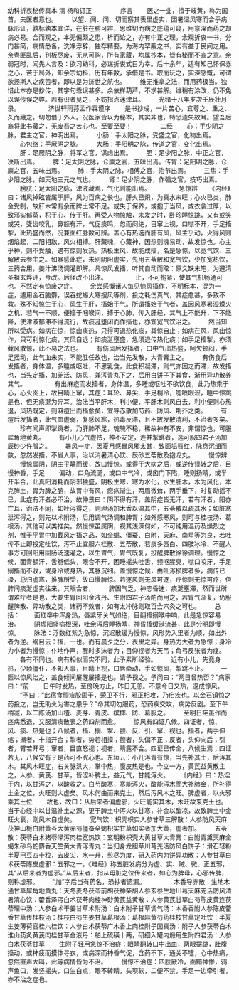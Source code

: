 <!-- { "loadSidebar": true } -->
幼科折衷秘传真本 清 杨和订正
　　
　　序言
　　医之一业，擅于岐黄，称为国首。夫医者意也。
　　以望、闻、问、切而察其表里虚实，因暑湿风寒而合乎病脉形证，孰标孰本宜详，在脏在腑可辨，思维切而病之底蕴可窥，用意深而药之却病必易。合而观之，本无偏颇之患，析而论之，亦有中正之理。余观折衷一书，分门甚简，病情悉备，洗净浮辞，独存精要，为海内罕觏之书，实有益于民间之用。奈粤匪乱后，刊板尽废，无从可购，所有家藏，均属抄本，皆有秘而不宣之意。余弱冠时，闻先人言及：欲习幼科，必谋折衷式目为幸。后十余年，适有知己怀保赤之心，苦于局外，知余宗幼科，历有年数，承借是书。取而玩之，实深感慨，可谓欲拯斯人之疾苦者，即以是为济世之航也。
　　维无推拿之法，而用药极当。独惜此本亦是抄传，其字句乖误甚多。余依样葫芦，不求甚解。维稍有涂改，仍不免以误传误之弊。若有识者见之，不妨指点迷津耳。
　　光绪十八年岁次壬辰壮月录。
　　 
　　济世轩雨荪孟作霖谨序
　　是书抄成，一片苦心，宜尊之、重之、久而藏之，切勿借于外人。况医家皆以为秘本，其实非也，特恐遗失故耳。望吾后裔将此书藏之，无废吾之苦心也。至要至要！
　　 
　　二经
　　心：手少阴之脉，君主之官，神明出焉。
　　小肠：手太阳之脉，受盛之官，化物出焉。
　　心包络：手厥阴之脉。
　　大肠：手阳明之脉，传道之官，变化出焉。
　　肝：足厥阴之脉，将军之官，谋虑出焉。
　　胆：足少阳之脉，中正之官，决断出焉。
　　脾：足太阴之脉，仓廪之官，五味出焉。传胃：足阳明之脉，仓廪之官，五味出焉。
　　肺：手太阴之脉，相傅之官，治节出焉。
　　三焦：手少阳之脉，如天地三元之气也。
　　肾：足少阴之脉，作强之官，技巧出焉。
　　膀胱：足太阳之脉，津液藏焉，气化则能出焉。
　　 
　　急惊辨
　　《内经》曰：诸风掉眩皆属于肝，风为百病之长也。肝火已炽，为真水未旺；心火已炎，肺金受制，故肝木常有余而脾土常不足。或失于保养，或抱于当风，或衣衾过厚，以致邪实郁蒸，积于心、传于肝。再受人物惊触，未发之时，卧珍睡惊跳，又有或笑或哭，﨎齿咬乳，鼻额有汗，气促痰鸣，忽而闷绝，目窜上视，口噤不开，手足搐掣，此热盛而然，况兼面红脉数可辨。盖心有热选而肝有风，风主乎动，火得风则烟焰起，二阳相敌，风火相搏。肝藏魂，心藏神，因热则魂易动，故发惊也。心主乎神，则不受触，遇有惊则发热。热极生风，故能成搐，名是急惊，以宽气饮、三解散去参主之。如暴感此症，未别阴阳虚实，先用五苓散和宽气饮，少加宽热饮，三药合用，姜汁沸汤调灌即解。凡惊风发搐，听其自动而眩：原文缺末笔，为避清圣祖玄烨讳，今改。后径改不出注。
　　 
　　止，不可抱紧，使其气机畅通可也。不然定有惊废之症。
　　余尝感慨诸人每见惊风搐作，不明标本，混为一症，遽用金石脑麝，误吞蛇蝎大寒搜风等剂，投之耗伤真气，其症愈甚，多致不救。殊不知惊生于心，风生于肝，搐始于气。所谓搐始于气者，盖因风寒暑湿燥火之机，若气一不顺，便搐于咽喉间，搏于心肺，传入肝经，其气上不能升，下不能降，使津液郁滞不得流行，故痰涎壅闭而作搐也，亦宜宽气饮治之。
　　然当知所以受病。如病在惊，惊由痰热，只得可退热化痰，其惊自止；如病在风，风由惊作，只可利惊化痰，其风自退；如痰涎壅盛，急须退传热化痰；如手足搐掣，亦须截风散惊，此不易之法也。
　　有伤风后发搐者，口中气出热盛，呵欠顿闷，手足摇动，此气血未实，不能胜任故也，治当先发散，大青膏主之。
　　有伤食后发搐者，身体温，多睡或呕吐，不思乳食，此食积凝滞，则气亦因之而滞，故发搐也，当先定搐，加羌活、防风，兼泻青丸下之，后用白饼子下其食，渐用异功散养其气。
　　 
　　有出麻痘而发搐者，身体温，多睡或呕吐不欲饮食，此乃热乘于心，心火炎上，故目睛上窜，其症：耳轮、鼻尖、手足稍冷，嚏喷眼涩，睡中惊跳是也，但无痰涎为异耳。治法当平肝木，利小便，平肝木则风自去，利小便则心热退，风热既定，则麻痘出而搐愈矣，宜导赤散加芍药、防风、荆芥之类。
　　有痘后发搐者，此气血虚弱，复感风寒，热毒反滞，且不敢发散清利，不治者多矣。
　　珍有闻声即掣跳者，乃肝肺不足，魂魄不稳，稀故神有不安，非谓惊也，可服犀角地黄丸。
　　有小儿心气虚怯，神不安定，连并掣跳者，选可服四君子汤加辰砂少许服之。
　　暑风一症，因夏月感冒风邪太甚，致面垢唇红，脉息沉细而数，忽然发搐，不省人事，治以消暑清心饮、辰砂五苓散及抱龙丸。
　　慢惊辨
　　慢惊属阴，阴主乎静而缓，故曰慢惊。或得于大病之后，或逆传误转之后，目慢神昏，手足 
　　偏动，口角流涎，或口中气冷，或囟门下陷，睡则扬睛，或半开半合，此真阳消耗而阴邪独盛，阴极生寒，寒为水化，水生肝木，木为风化，本克脾土，胃为脾之腑，故胃中有风，瘛疭渐生，两眉微耸，两手垂下，时复动摇不已，此症有汗者必不治，故仲景曰：阴不得有汗，盖阴症皆无汗，若有汗者，阳亦亡耳，治法不同，如吐泻得之，则理汤加木香以温其中，五苓散以疏其水；如脏寒泄泻得之，则先以术附汤，后用调气汤调和脾胃；如外感寒风，则可与桂枝汤、葛根汤，其他可以类推矣。然慢惊虽属阴，视其浅深何如，不可纯用温药及燥烈之剂，惟于平胃中加截风定搐之品，如全蝎、僵蚕、白附，天麻、南星等为良，若吐传不止即投定吐饮，泻不止宜服六桂散、五苓散，若痰多唇白、四肢冰冷、不醒人事方可回阳用固肠汤速灌之，以生胃气，胃气既复，投醒脾散徐徐调理。慢惊之候，面青额汗，舌卷低头，眼合不开，困睡摇头吐舌，频呕腥臭，噤口咬牙，手足搦搐而不收，或身冷或身热，其脉沉细。盖慢惊之候，由吐泻损脾者多，病传已极，总归虚寒，推脾所受，故曰慢脾惊。若逐风则无风可逐，疗惊则无惊可疗，但脾间痰涎虚实往来，其眼合者， 
　　脾困气乏，神志昏迷，痰涎壅滞，然而世所谓难疗者是也，大要生胃回阳金液丹、生附四君子汤酌而用之，若胃气渐复，仍服醒脾散、异功散之类，诸药不效者，如有太冲脉则取百会穴灸之可也。
　　总括：
　　面红卒中浑身热，唇紫牙关气如绝，目翻搐搦喉中响，此是急惊容易治。
　　阴虚阳盛病根深，吐余泻后睡扬睛，神昏搐缓涎流甚，此是分明即慢惊。
　　脉法：浮数红紫为急惊，沉迟散缓为慢惊，风形势入里者为顺，如出外者为逆。纲目云：搐，一也。而有晨夕之分，表里之异。身热力大者为急惊；身冷力小者为慢惊；仆地作声，醒时多沫者为；目仰视者为天吊；角弓反张者为痉。
　　各有不同也。病有相似而实不同，此予素所经验。
　　近有小儿，先竟身热，少顷僵仆，不知人事，目睛上视，口唇牵动，手如惊风，掣跳不止。
　　一医以惊风治之，盖食倾间屡醒屡搐是也。请予视之。予问曰：“两日曾热否？”病家曰：“前 
　　日午时发热，至傍晚方止，昨日无恙。不意今日又热，遂成惊风。
　　”予曰：“此宿食顽痰胶固于，荣卫不行，邪正相攻，乃疟疾也。以金石镇惊之药投之，岂无助火为害之患乎？”命其切勿服药，恐药疾交攻，病势反剧。至下午稍减，以二陈汤加山楂、麦芽、青皮、槟榔、防、葛服之。
　　至明日疟虽作而痉病悉退，又服清痰散表之药四剂而愈。
　　惊风有四证八候。四证者，惊、风、痰、热是也；八候者，搐、搦、掣、颤、反、引、窜、视也。搐者，两手伸缩；搦者，十指开合；掣者，势若相摸；颤者，头偏不正；反者，头仰向后；引者，臂若开弓；窜者，目直怒视；视者，睛露不合。四证已传全，八候生焉；四证若无，八候安有？是药可不究心也。东垣云：小儿泻青有惊，当先补其土，后泻其木。其风木旺症，右关脉洪大，掌中热，腹皮热是也。今立一方，黄芪益黄散主之，人参、黄芪、甘草，皆涩补脾土，益元气，甘能泻火。
　　《内经》曰：热淫于内，以甘泻之，以酸收之。白芍酸寒，寒能泻火，酸能泻木而大补肺金，所补得土金之位，火旺则大虚矣。风木何由而来克土，然后泻风木之旺。脾虚者，以火邪乘其土位 
　　故也，故曰：从后来者偏虚邪，火旺能实其木，木旺故来克土也。当于心经中以甘温补土之源，更于脾土中泻火以甘寒，补金以酸凉，故致脾土中金旺火衰，则风木自虚矣。
　　宽气饮：枳壳枳实人参甘草三解散：人参防风天麻茯神山栀白附黄芩大黄赤芍僵蚕全蝎枳实甘草如实者加大黄，虚者加。
　　五苓散：茯苓白术猪苓泽泻肉桂宽热饮：玄明粉枳壳大黄甘草大青膏：白附青黛天麻全蝎朱砂乌蛇麝香天竺黄大青泻青丸：当归身龙胆草川芎羌活防风白饼子：滑石轻粉半夏巴豆四十粒，去皮尖，水一升，煎尽为度，研入药内为饼异功散：人参甘草白术茯苓陈皮虚邪：五邪之一。《难经》称五脏发病分为虚、实、贼、微、正五邪，其“从后来者为虚邪。”从后来者，指从母脏之位传来者，如心为脾母，心邪传脾，则称虚邪。
　　“加”字后当有药名，恐抄者遗漏。
　　 
　　木香导赤散：生地木通甘草犀角地黄丸：天冬麦冬茯苓前胡茯神柴胡人参玄参生地川芎天麻羌活防风清暑清心饮：藿香泽泻白术茯苓肉桂神砂黄芪益黄散：人参黄芪甘草白芍陈皮黄连茯苓理中汤：人参白术干姜甘草术附汤：白术附子甘草调气汤：木香香附人参陈皮藿香甘草传桂枝汤：桂枝白芍生姜甘草葛根汤：葛根麻黄芍药桂枝甘草定吐饮：半夏生姜薄荷官桂六桂饮：人参白术茯苓广木香上肉桂附子固真汤：附子人参茯苓白术淮山药炙黄芪肉桂甘草金液丹：舶上硫磺十两，研细入罐内煅用生附四君汤：人参白术茯苓甘草 
　　生附子轻用急惊不治症：眼睛翻转口中出血，两眼摆跳，肚腹搐动，或神疲而摸体寻衣，或病深而神昏气促，含药不下，通关不嚏，心中热痛，忽然直声大叫，此等病情皆为不治。
　　慢惊不治症：四肢厥冷，面黯神惨，鸦声鱼口，发竖摇头，口生白点，眼不转睛，头项软，二便不禁，手足一边牵引者，亦不治之症也。

